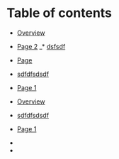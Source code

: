 # Table of contents

* [Overview](README.md)
* [Page 2](page-2/README.md)
_* [dsfsdf](page-2/dsfsdf.md)
* [Page](page.md)
* [sdfdfsdsdf](sdfdfsdsdf.md)
* [Page 1](page-1.md)
* [Overview](README.md)
* [sdfdfsdsdf](sdfdfsdsdf.md)
* [Page 1](page-1.md)


*
 *
